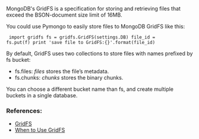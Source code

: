 MongoDB's GridFS is a specification for storing and retrieving files that exceed the BSON-document size limit of 16MB.

You could use Pymongo to easily store files to MongoDB GridFS like this:

<code><pre>
import gridfs
fs = gridfs.GridFS(settings.DB)
file_id = fs.put(f)
print 'save file to GridFS:{}'.format(file_id)
</pre></code>


By default, GridFS uses two collections to store files with names prefixed by fs bucket:

* fs.files: *files* stores the file’s metadata.
* fs.chunks: *chunks* stores the binary chunks.

You can choose a different bucket name than fs, and create multiple buckets in a single database.

### References:
* [GridFS](http://docs.mongodb.org/manual/core/gridfs/)
* [When to Use GridFS](http://docs.mongodb.org/manual/faq/developers/#faq-developers-when-to-use-gridfs)